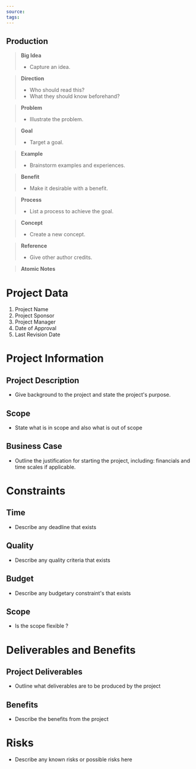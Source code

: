 ```yaml
---
source: 
tags:
---
```

## Production

> **Big Idea**
>   - Capture an idea.

> **Direction**
>   - Who should read this?
>   - What they should know beforehand?

> **Problem**
>   - Illustrate the problem.

> **Goal**
>   - Target a goal.

> **Example**
>   - Brainstorm examples and experiences.

> **Benefit**
>   - Make it desirable with a benefit.

> **Process**
>   - List a process to achieve the goal.

> **Concept**
>   - Create a new concept.

> **Reference**
>   - Give other author credits.

> **Atomic Notes**
# Project Data

1. Project Name
2. Project Sponsor
3. Project Manager
4. Date of Approval
5. Last Revision Date

# Project Information

## Project Description

- Give background to the project and state the project's purpose.

## Scope

- State what is in scope and also what is out of scope

## Business Case

- Outline the justification for starting the project, including: financials and time scales if applicable.

# Constraints

## Time

- Describe any deadline that exists

## Quality

- Describe any quality criteria that exists

## Budget

- Describe any budgetary constraint's that exists

## Scope

- Is the scope flexible ?

# Deliverables and Benefits

## Project Deliverables

- Outline what deliverables are to be produced by the project

##  Benefits

- Describe the benefits from the project

# Risks

- Describe any known risks or possible risks here
